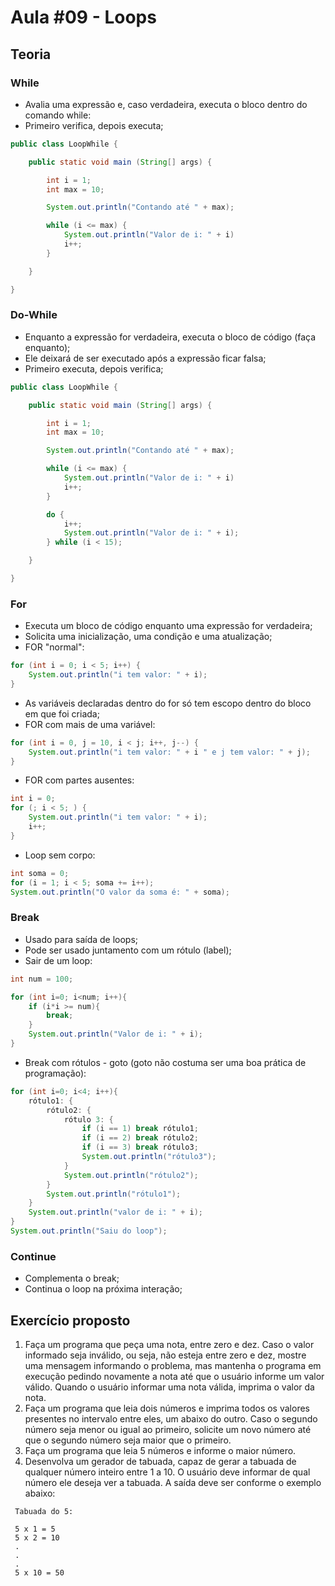 # Aula #09 - Loops
## Teoria
### While
- Avalia uma expressão e, caso verdadeira, executa o bloco dentro do comando while:
- Primeiro verifica, depois executa;
```java
public class LoopWhile {

    public static void main (String[] args) {

        int i = 1;
        int max = 10;

        System.out.println("Contando até " + max);

        while (i <= max) {
            System.out.println("Valor de i: " + i)
            i++;
        }

    }

}
```
### Do-While
- Enquanto a expressão for verdadeira, executa o bloco de código (faça enquanto);
- Ele deixará de ser executado após a expressão ficar falsa;
- Primeiro executa, depois verifica;
```java
public class LoopWhile {

    public static void main (String[] args) {

        int i = 1;
        int max = 10;

        System.out.println("Contando até " + max);

        while (i <= max) {
            System.out.println("Valor de i: " + i)
            i++;
        }

        do {
            i++;
            System.out.println("Valor de i: " + i);
        } while (i < 15);

    }

}
```
### For
- Executa um bloco de código enquanto uma expressão for verdadeira;
- Solicita uma inicialização, uma condição e uma atualização;
- FOR "normal":
```java
for (int i = 0; i < 5; i++) {
    System.out.println("i tem valor: " + i);
}
```
- As variáveis declaradas dentro do for só tem escopo dentro do bloco em que foi criada;
- FOR com mais de uma variável:
```java
for (int i = 0, j = 10, i < j; i++, j--) {
    System.out.println("i tem valor: " + i " e j tem valor: " + j);
}
```
- FOR com partes ausentes:
```java
int i = 0;
for (; i < 5; ) {
    System.out.println("i tem valor: " + i);
    i++;
}
```
- Loop sem corpo:
```java
int soma = 0;
for (i = 1; i < 5; soma += i++);
System.out.println("O valor da soma é: " + soma);
```
### Break
- Usado para saída de loops;
- Pode ser usado juntamento com um rótulo (label);
- Sair de um loop:
```java
int num = 100;

for (int i=0; i<num; i++){
    if (i*i >= num){
        break;
    }
    System.out.println("Valor de i: " + i);
}
```
- Break com rótulos - goto (goto não costuma ser uma boa prática de programação):
```java
for (int i=0; i<4; i++){
    rótulo1: {
        rótulo2: {
            rótulo 3: {
                if (i == 1) break rótulo1;
                if (i == 2) break rótulo2;
                if (i == 3) break rótulo3;
                System.out.println("rótulo3");
            }
            System.out.println("rótulo2");
        }
        System.out.println("rótulo1");
    }
    System.out.println("valor de i: " + i);
}
System.out.println("Saiu do loop");
```
### Continue
- Complementa o break;
- Continua o loop na próxima interação;
## Exercício proposto
1) Faça um programa que peça uma nota, entre zero e dez. Caso o valor informado seja inválido, ou seja, não esteja entre zero e dez, mostre uma mensagem informando o problema, mas mantenha o programa em execução pedindo novamente a nota até que o usuário informe um valor válido. Quando o usuário informar uma nota válida, imprima o valor da nota.
2) Faça um programa que leia dois números e imprima todos os valores presentes no intervalo entre eles, um abaixo do outro. Caso o segundo número seja menor ou igual ao primeiro, solicite um novo número até que o segundo número seja maior que o primeiro.
3) Faça um programa que leia 5 números e informe o maior número.
4) Desenvolva um gerador de tabuada, capaz de gerar a tabuada de qualquer número inteiro entre 1 a 10. O usuário deve informar de qual número ele deseja ver a tabuada. A saída deve ser conforme o exemplo abaixo:
```
 Tabuada do 5: 

 5 x 1 = 5 
 5 x 2 = 10
 .
 .
 .
 5 x 10 = 50
```